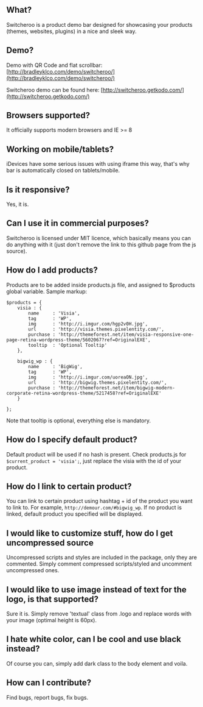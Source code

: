## What?
Switcheroo is a product demo bar designed for showcasing your products (themes, websites, plugins) in a nice and sleek way.

## Demo?
Demo with QR Code and flat scrollbar: [http://bradleyklco.com/demo/switcheroo/](http://bradleyklco.com/demo/switcheroo/)

Switcheroo demo can be found here: [http://switcheroo.getkodo.com/](http://switcheroo.getkodo.com/)

## Browsers supported?
It officially supports modern browsers and IE >= 8

## Working on mobile/tablets?
iDevices have some serious issues with using iframe this way, that's why bar is automatically closed on tablets/mobile.

## Is it responsive?
Yes, it is.

## Can I use it in commercial purposes?
Switcheroo is licensed under MIT licence, which basically means you can do anything with it (just don't remove the link to this github page from the js source).

## How do I add products?
Products are to be added inside products.js file, and assigned to $products global variable. Sample markup:

    $products = {
        visia : {
            name     : 'Visia',
            tag      : 'WP',
            img      : 'http://i.imgur.com/hgp2v0H.jpg',
            url      : 'http://visia.themes.pixelentity.com/',
            purchase : 'http://themeforest.net/item/visia-responsive-one-page-retina-wordpress-theme/5602067?ref=OriginalEXE',
            tooltip  : 'Optional Tooltip'
        },

        bigwig_wp : {
            name     : 'BigWig',
            tag      : 'WP',
            img      : 'http://i.imgur.com/uoreaON.jpg',
            url      : 'http://bigwig.themes.pixelentity.com/',
            purchase : 'http://themeforest.net/item/bigwig-modern-corporate-retina-wordpress-theme/5217458?ref=OriginalEXE'
        }

    };

Note that tooltip is optional, everything else is mandatory.

## How do I specify default product?
Default product will be used if no hash is present. Check products.js for `$current_product = 'visia';`, just replace the visia with the id of your product.

## How do I link to certain product?
You can link to certain product using hashtag + id of the product you want to link to. For example, `http://demour.com/#bigwig_wp`.
If no product is linked, default product you specified will be displayed.

## I would like to customize stuff, how do I get uncompressed source
Uncompressed scripts and styles are included in the package, only they are commented. Simply comment compressed scripts/styled and uncomment uncompressed ones.

## I would like to use image instead of text for the logo, is that supported?
Sure it is. Simply remove 'textual' class from .logo and replace words with your image (optimal height is 60px).

## I hate white color, can I be cool and use black instead?
Of course you can, simply add dark class to the body element and voila.

## How can I contribute?
Find bugs, report bugs, fix bugs.
